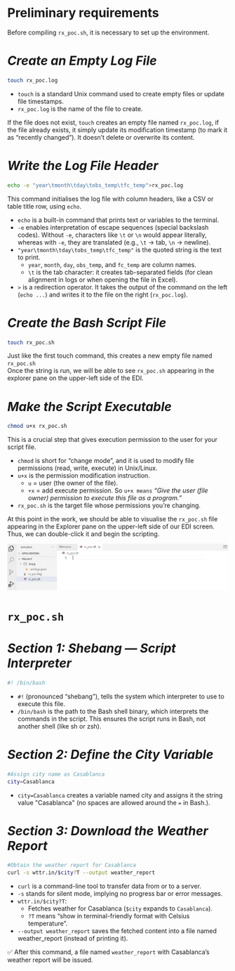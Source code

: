 # **Preliminary requirements**  

Before compiling `rx_poc.sh`, it is necessary to set up the environment.  

# *Create an Empty Log File* 

```bash
touch rx_poc.log
```

* `touch` is a standard Unix command used to create empty files or update file timestamps.
* `rx_poc.log` is the name of the file to create.

If the file does not exist, `touch` creates an empty file named `rx_poc.log`, if the file already exists, it simply update its modification timestamp (to mark it as “recently changed”). It doesn’t delete or overwrite its content.  

# *Write the Log File Header*  

```bash
echo -e "year\tmonth\tday\tobs_temp\tfc_temp">rx_poc.log
```

This command initialises the log file with column headers, like a CSV or table title row, using `echo`.  

* `echo` is a built-in command that prints text or variables to the terminal.
* `-e` enables interpretation of escape sequences (special backslash codes). Without `-e`, characters like `\t` or `\n` would appear literally, whereas with `-e`, they are translated (e.g., `\t` → tab, `\n` → newline).
* `"year\tmonth\tday\tobs_temp\tfc_temp"` is the quoted string is the text to print.
    * `year`, `month`, `day`, `obs_temp`, and `fc_temp` are column names.
    * `\t` is the tab character: it creates tab-separated fields (for clean alignment in logs or when opening the file in Excel).
* `>` is a redirection operator. It takes the output of the command on the left (`echo ...`) and writes it to the file on the right (`rx_poc.log`).

# *Create the Bash Script File*  

```bash
touch rx_poc.sh
```

Just like the first touch command, this creates a new empty file named `rx_poc.sh`  
Once the string is run, we will be able to see `rx_poc.sh` appearing in the explorer pane on the upper-left side of the EDI.  

# *Make the Script Executable*  

```bash
chmod u+x rx_poc.sh
```  

This is a crucial step that gives execution permission to the user for your script file.  

* `chmod` is short for “change mode”, and it is used to modify file permissions (read, write, execute) in Unix/Linux.
* `u+x` is the permission modification instruction.
    * `u` = user (the owner of the file).
    * `+x` = add execute permission.
So `u+x means` *“Give the user (file owner) permission to execute this file as a program.”*
* `rx_poc.sh` is the target file whose permissions you’re changing.

At this point in the work, we should be able to visualise the `rx_poc.sh` file appearing in the Explorer pane on the upper-left side of our EDI screen. Thus, we can double-click it and begin the scripting. 

![Screenshot 11](https://github.com/MatteoMel1985/Relational-Dataset-Images/blob/main/Linux%20Images/Screenshot%2011.JPG?raw=true)  

# **`rx_poc.sh`**  

# *Section 1: Shebang — Script Interpreter*  

```bash
#! /bin/bash
```

* `#!` (pronounced “shebang”), tells the system which interpreter to use to execute this file.
* `/bin/bash` is the path to the Bash shell binary, which interprets the commands in the script. This ensures the script runs in Bash, not another shell (like sh or zsh).

# *Section 2: Define the City Variable*   

```bash
#Assign city name as Casablanca
city=Casablanca
```

* `city=Casablanca` creates a variable named city and assigns it the string value "Casablanca" (no spaces are allowed around the `=` in Bash.).

# *Section 3: Download the Weather Report*  

```bash
#Obtain the weather report for Casablanca
curl -s wttr.in/$city?T --output weather_report
```

* `curl` is a command-line tool to transfer data from or to a server.
* `-s` stands for silent mode, implying no progress bar or error messages.
* `wttr.in/$city?T`:
    * Fetches weather for Casablanca (`$city` expands to `Casablanca`).
    * `?T` means “show in terminal-friendly format with Celsius temperature”.
* `--output weather_report` saves the fetched content into a file named weather_report (instead of printing it).

✅ After this command, a file named `weather_report` with Casablanca’s weather report will be issued.
